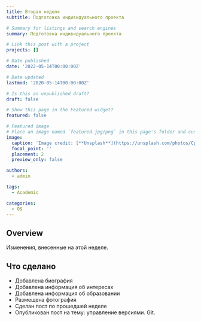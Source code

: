 ```yaml
---
title: Вторая неделя 
subtitle: Подготовка индивидуального проекта

# Summary for listings and search engines
summary: Подготовка индивидуального проекта

# Link this post with a project
projects: []

# Date published
date: '2022-05-14T00:00:00Z'

# Date updated
lastmod: '2020-05-14T00:00:00Z'

# Is this an unpublished draft?
draft: false

# Show this page in the Featured widget?
featured: false

# Featured image
# Place an image named `featured.jpg/png` in this page's folder and customize its options here.
image:
  caption: 'Image credit: [**Unsplash**](https://unsplash.com/photos/CpkOjOcXdUY)'
  focal_point: ''
  placement: 2
  preview_only: false

authors:
  - admin

tags:
  - Academic

categories:
  - OS
---
```


## Overview

Изменения, внесенные на этой неделе.

## Что сделано

- Добавлена биография
- Добавлена информация об интересах
- Добавлена информация об образовании
- Размещена фотография
- Сделан пост по прошедшей неделе
- Опубликован пост на тему: управление версиями. Git.


